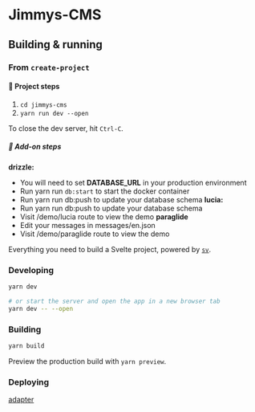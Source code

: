 # Jimmys-CMS

## Building & running

### From `create-project`

#### 📁 Project steps

1. `cd jimmys-cms`
2. `yarn run dev --open`

To close the dev server, hit `Ctrl-C`.

##### 🧩 Add-on steps

**drizzle:**
- You will need to set **DATABASE_URL** in your production environment
- Run yarn run `db:start` to start the docker container
- Run yarn run db:push to update your database schema
**lucia:**
- Run yarn run db:push to update your database schema
- Visit /demo/lucia route to view the demo
**paraglide**
- Edit your messages in messages/en.json
- Visit /demo/paraglide route to view the demo

Everything you need to build a Svelte project, powered by [`sv`](https://github.com/sveltejs/cli).

### Developing

```sh
yarn dev

# or start the server and open the app in a new browser tab
yarn dev -- --open
```

### Building

```sh
yarn build
```

Preview the production build with `yarn preview`.

### Deploying

[adapter](https://svelte.dev/docs/kit/adapters)
